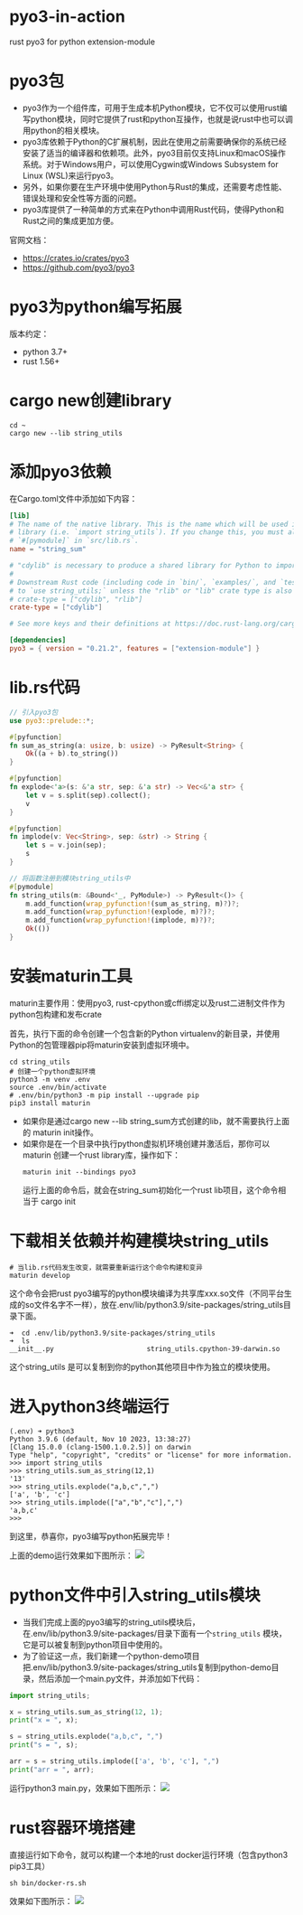 # pyo3-in-action

rust pyo3 for python extension-module

# pyo3包

- pyo3作为一个组件库，可用于生成本机Python模块，它不仅可以使用rust编写python模块，同时它提供了rust和python互操作，也就是说rust中也可以调用python的相关模块。
- pyo3库依赖于Python的C扩展机制，因此在使用之前需要确保你的系统已经安装了适当的编译器和依赖项。此外，pyo3目前仅支持Linux和macOS操作系统。对于Windows用户，可以使用Cygwin或Windows
  Subsystem for Linux (WSL)来运行pyo3。
- 另外，如果你要在生产环境中使用Python与Rust的集成，还需要考虑性能、错误处理和安全性等方面的问题。
- pyo3库提供了一种简单的方式来在Python中调用Rust代码，使得Python和Rust之间的集成更加方便。

官网文档：

- https://crates.io/crates/pyo3
- https://github.com/pyo3/pyo3

# pyo3为python编写拓展

版本约定：

- python 3.7+
- rust 1.56+

# cargo new创建library

```shell
cd ~
cargo new --lib string_utils
```

# 添加pyo3依赖

在Cargo.toml文件中添加如下内容：

```toml
[lib]
# The name of the native library. This is the name which will be used in Python to import the
# library (i.e. `import string_utils`). If you change this, you must also change the name of the
# `#[pymodule]` in `src/lib.rs`.
name = "string_sum"

# "cdylib" is necessary to produce a shared library for Python to import from.
#
# Downstream Rust code (including code in `bin/`, `examples/`, and `tests/`) will not be able
# to `use string_utils;` unless the "rlib" or "lib" crate type is also included, e.g.:
# crate-type = ["cdylib", "rlib"]
crate-type = ["cdylib"]

# See more keys and their definitions at https://doc.rust-lang.org/cargo/reference/manifest.html

[dependencies]
pyo3 = { version = "0.21.2", features = ["extension-module"] }
```

# lib.rs代码

```rust
// 引入pyo3包
use pyo3::prelude::*;

#[pyfunction]
fn sum_as_string(a: usize, b: usize) -> PyResult<String> {
    Ok((a + b).to_string())
}

#[pyfunction]
fn explode<'a>(s: &'a str, sep: &'a str) -> Vec<&'a str> {
    let v = s.split(sep).collect();
    v
}

#[pyfunction]
fn implode(v: Vec<String>, sep: &str) -> String {
    let s = v.join(sep);
    s
}

// 将函数注册到模块string_utils中
#[pymodule]
fn string_utils(m: &Bound<'_, PyModule>) -> PyResult<()> {
    m.add_function(wrap_pyfunction!(sum_as_string, m)?)?;
    m.add_function(wrap_pyfunction!(explode, m)?)?;
    m.add_function(wrap_pyfunction!(implode, m)?)?;
    Ok(())
}
```

# 安装maturin工具

maturin主要作用：使用pyo3, rust-cpython或cffi绑定以及rust二进制文件作为python包构建和发布crate

首先，执行下面的命令创建一个包含新的Python virtualenv的新目录，并使用Python的包管理器pip将maturin安装到虚拟环境中。

```shell
cd string_utils
# 创建一个python虚拟环境
python3 -m venv .env
source .env/bin/activate
# .env/bin/python3 -m pip install --upgrade pip
pip3 install maturin
```

- 如果你是通过cargo new --lib string_sum方式创建的lib，就不需要执行上面的 maturin init操作。
- 如果你是在一个目录中执行python虚拟机环境创建并激活后，那你可以 maturin 创建一个rust library库，操作如下：
    ```shell
    maturin init --bindings pyo3
    ```
  运行上面的命令后，就会在string_sum初始化一个rust lib项目，这个命令相当于 cargo init

# 下载相关依赖并构建模块string_utils

```shell
# 当lib.rs代码发生改变，就需要重新运行这个命令构建和变异
maturin develop
```

这个命令会把rust pyo3编写的python模块编译为共享库xxx.so文件（不同平台生成的so文件名字不一样），放在.env/lib/python3.9/site-packages/string_utils目录下面。

```shell
➜  cd .env/lib/python3.9/site-packages/string_utils
➜  ls
__init__.py                       string_utils.cpython-39-darwin.so
```

这个string_utils 是可以复制到你的python其他项目中作为独立的模块使用。

# 进入python3终端运行

```shell
(.env) ➜ python3
Python 3.9.6 (default, Nov 10 2023, 13:38:27)
[Clang 15.0.0 (clang-1500.1.0.2.5)] on darwin
Type "help", "copyright", "credits" or "license" for more information.
>>> import string_utils
>>> string_utils.sum_as_string(12,1)
'13'
>>> string_utils.explode("a,b,c",",")
['a', 'b', 'c']
>>> string_utils.implode(["a","b","c"],",")
'a,b,c'
>>>
```

到这里，恭喜你，pyo3编写python拓展完毕！

上面的demo运行效果如下图所示：
![](pyo3-run.jpg)

# python文件中引入string_utils模块

- 当我们完成上面的pyo3编写的string_utils模块后，在.env/lib/python3.9/site-packages/目录下面有一个`string_utils`
  模块，它是可以被复制到python项目中使用的。
- 为了验证这一点，我们新建一个python-demo项目把.env/lib/python3.9/site-packages/string_utils复制到python-demo目录，然后添加一个main.py文件，并添加如下代码：

```python
import string_utils;

x = string_utils.sum_as_string(12, 1);
print("x = ", x);

s = string_utils.explode("a,b,c", ",")
print("s = ", s);

arr = s = string_utils.implode(['a', 'b', 'c'], ",")
print("arr = ", arr);
```

运行python3 main.py，效果如下图所示：
![](python-demo-run.jpg)

# rust容器环境搭建

直接运行如下命令，就可以构建一个本地的rust docker运行环境（包含python3 pip3工具）

```shell
sh bin/docker-rs.sh
```

效果如下图所示：
![](docker-run.jpg)
